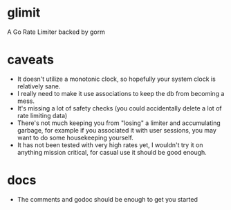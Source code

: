 # glimit
A Go Rate Limiter backed by gorm

# caveats
* It doesn't utilize a monotonic clock, so hopefully your system clock is relatively sane.
* I really need to make it use associations to keep the db from becoming a mess.
* It's missing a lot of safety checks (you could accidentally delete a lot of rate limiting data)
* There's not much keeping you from "losing" a limiter and accumulating garbage, for example if you associated it with user sessions, you may want to do some housekeeping yourself.
* It has not been tested with very high rates yet, I wouldn't try it on anything mission critical, for casual use it should be good enough.

# docs
* The comments and godoc should be enough to get you started
